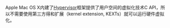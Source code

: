 Apple Mac OS X内建了[Hypervisor](https://developer.apple.com/documentation/hypervisor)框架提供了用户空间的虚拟化技术C API，所以不需要使用第三方得和扩展（kernel extension, KEXTs）就可以运行硬件虚拟化。